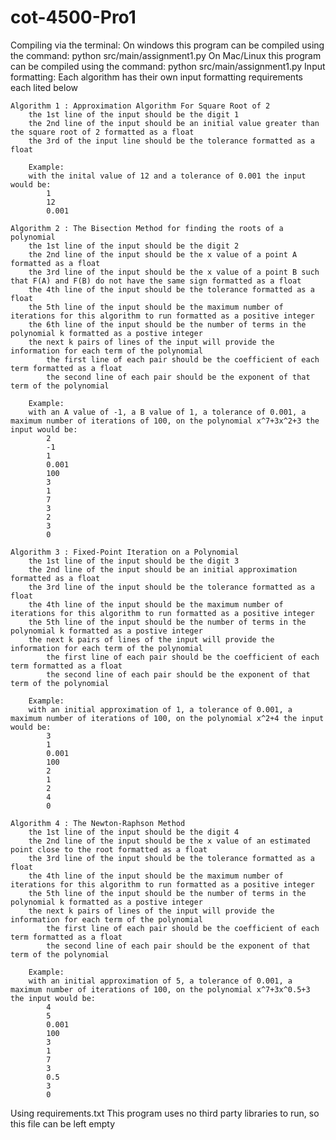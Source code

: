 # cot-4500-Pro1
Compiling via the terminal:
    On windows this program can be compiled using the command:
        python src/main/assignment1.py
    On Mac/Linux this program can be compiled using the command:
        python src/main/assignment1.py
Input formatting:
Each algorithm has their own input formatting requirements each lited below

    Algorithm 1 : Approximation Algorithm For Square Root of 2
        the 1st line of the input should be the digit 1
        the 2nd line of the input should be an initial value greater than the square root of 2 formatted as a float
        the 3rd of the input line should be the tolerance formatted as a float

        Example:
        with the inital value of 12 and a tolerance of 0.001 the input would be:
            1
            12
            0.001

    Algorithm 2 : The Bisection Method for finding the roots of a polynomial
        the 1st line of the input should be the digit 2
        the 2nd line of the input should be the x value of a point A formatted as a float
        the 3rd line of the input should be the x value of a point B such that F(A) and F(B) do not have the same sign formatted as a float
        the 4th line of the input should be the tolerance formatted as a float
        the 5th line of the input should be the maximum number of iterations for this algorithm to run formatted as a positive integer
        the 6th line of the input should be the number of terms in the polynomial k formatted as a postive integer
        the next k pairs of lines of the input will provide the information for each term of the polynomial
            the first line of each pair should be the coefficient of each term formatted as a float
            the second line of each pair should be the exponent of that term of the polynomial

        Example:
        with an A value of -1, a B value of 1, a tolerance of 0.001, a maximum number of iterations of 100, on the polynomial x^7+3x^2+3 the input would be:
            2
            -1
            1
            0.001
            100
            3
            1
            7
            3
            2
            3
            0
        
    Algorithm 3 : Fixed-Point Iteration on a Polynomial
        the 1st line of the input should be the digit 3
        the 2nd line of the input should be an initial approximation formatted as a float
        the 3rd line of the input should be the tolerance formatted as a float
        the 4th line of the input should be the maximum number of iterations for this algorithm to run formatted as a positive integer
        the 5th line of the input should be the number of terms in the polynomial k formatted as a postive integer
        the next k pairs of lines of the input will provide the information for each term of the polynomial
            the first line of each pair should be the coefficient of each term formatted as a float
            the second line of each pair should be the exponent of that term of the polynomial

        Example:
        with an initial approximation of 1, a tolerance of 0.001, a maximum number of iterations of 100, on the polynomial x^2+4 the input would be:
            3
            1
            0.001
            100
            2
            1
            2
            4
            0
        
    Algorithm 4 : The Newton-Raphson Method 
        the 1st line of the input should be the digit 4
        the 2nd line of the input should be the x value of an estimated point close to the root formatted as a float
        the 3rd line of the input should be the tolerance formatted as a float
        the 4th line of the input should be the maximum number of iterations for this algorithm to run formatted as a positive integer
        the 5th line of the input should be the number of terms in the polynomial k formatted as a postive integer
        the next k pairs of lines of the input will provide the information for each term of the polynomial
            the first line of each pair should be the coefficient of each term formatted as a float
            the second line of each pair should be the exponent of that term of the polynomial
        
        Example:
        with an initial approximation of 5, a tolerance of 0.001, a maximum number of iterations of 100, on the polynomial x^7+3x^0.5+3 the input would be:
            4
            5
            0.001
            100
            3
            1
            7
            3
            0.5
            3
            0
Using requirements.txt
    This program uses no third party libraries to run, so this file can be left empty
